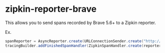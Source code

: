 # zipkin-reporter-brave
This allows you to send spans recorded by Brave 5.6+ to a Zipkin reporter.

Ex.
```java
spanReporter = AsyncReporter.create(URLConnectionSender.create("http://localhost:9411/api/v2/spans"));
tracingBuilder.addFinishedSpanHandler(ZipkinSpanHandler.create(reporter));
```



